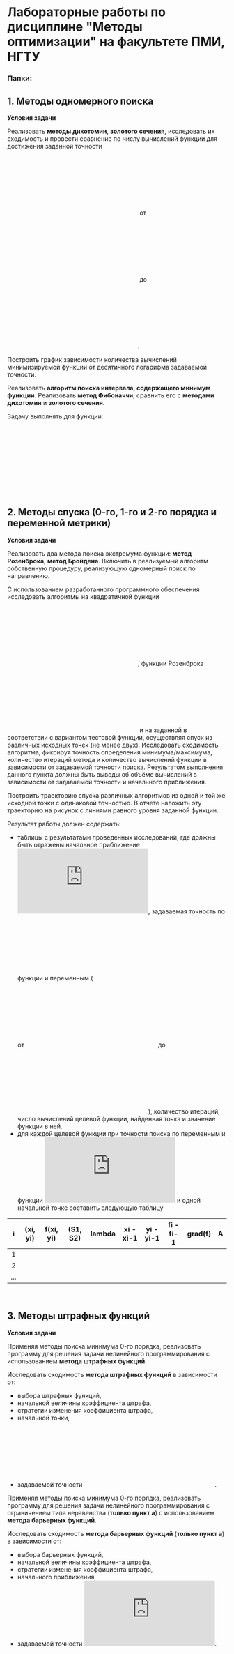 # Лабораторные работы по дисциплине "Методы оптимизации" на факультете ПМИ, НГТУ


### Папки:
## 1. Методы одномерного поиска
**Условия задачи**  

Реализовать **методы дихотомии**, **золотого сечения**, исследовать их сходимость и провести сравнение по числу вычислений функции для 
достижения заданной точности 
![](https://latex.codecogs.com/svg.latex?%5Clarge%20%5Cvarepsilon)
от 
![](https://latex.codecogs.com/svg.latex?10%5E%7B-1%7D)
до 
![](https://latex.codecogs.com/svg.latex?10%5E%7B-7%7D).  

Построить график зависимости количества вычислений минимизируемой функции от десятичного логарифма задаваемой точности.  

Реализовать **алгоритм поиска интервала, содержащего минимум функции**. Реализовать **метод Фибоначчи**, сравнить его с **методами дихотомии** и **золотого сечения**.  

Задачу выполнять для функции: 
![](https://latex.codecogs.com/svg.latex?f%28x%29%20%3D%20%28x%20-%202%29%5E%7B2%7D%2C%20x%20%5Cin%20%5B-2%2C%2020%5D).  
&nbsp;  

## 2. Методы спуска (0-го, 1-го и 2-го порядка и переменной метрики)
**Условия задачи** 

Реализовать два метода поиска экстремума функции: **метод Розенброка**, **метод Бройдена**. Включить в реализуемый алгоритм собственную процедуру, реализующую одномерный поиск по направлению.  

С использованием разработанного программного обеспечения исследовать алгоритмы на квадратичной функции 
![](https://latex.codecogs.com/svg.latex?f%28%5Cbar%7Bx%7D%29%20%3D%20100%28x_%7B2%7D%20-%20x_%7B1%7D%29%5E%7B2%7D%20&plus;%20%281-x_%7B1%7D%29%5E%7B2%7D), 
функции Розенброка 
![](https://latex.codecogs.com/svg.latex?f%28%5Cbar%7Bx%7D%29%20%3D%20100%28x_%7B2%7D%20-%20x_%7B1%7D%5E%7B2%7D%29%5E%7B2%7D%20&plus;%20%281-x_%7B1%7D%29%5E%7B2%7D)
и на заданной в соответствии с вариантом тестовой функции, осуществляя спуск из различных исходных точек (не менее двух). Исследовать сходимость алгоритма, фиксируя точность определения минимума/максимума, количество итераций метода и количество вычислений функции в зависимости от задаваемой точности поиска. Результатом выполнения данного пункта должны быть выводы об объёме вычислений в зависимости от задаваемой точности и начального приближения. 

Построить траекторию спуска различных алгоритмов из одной и той же исходной точки с одинаковой точностью. В отчете наложить эту траекторию на рисунок с линиями равного уровня заданной функции. 

Результат работы должен содержать:
* таблицы с результатами проведенных исследований, где должны быть отражены начальное приближение 
![](https://latex.codecogs.com/gif.latex?%5Cbar%7Bx_%7B0%7D%7D), 
задаваемая точность по функции и переменным 
(![](https://latex.codecogs.com/svg.latex?%5Clarge%20%5Cvarepsilon)
от 
![](https://latex.codecogs.com/svg.latex?10%5E%7B-1%7D)
до 
![](https://latex.codecogs.com/svg.latex?10%5E%7B-7%7D)), 
количество итераций, число вычислений целевой функции, найденная точка и значение функции в ней.  
* для каждой целевой функции при точности поиска по переменным и функции 
![](https://latex.codecogs.com/svg.latex?%5Cvarepsilon%20%3D0.001)
и одной начальной точке составить следующую таблицу  

|  i  | (xi, yi)  | f(xi, yi) | (S1, S2) | lambda | xi - xi-1 | yi - yi-1 | fi - fi-1 | grad(f) | A |
|:---:|:---------:| :--------:|:--------:|:------:|:---------:|:---------:|:---------:|:-------:|:-:|
|  1  |           |           |          |        |           |           |           |         |   |
|  2  |           |           |          |        |           |           |           |         |   |
| ... |           |           |          |        |           |           |           |         |   |

&nbsp;  

## 3. Методы штрафных функций
**Условия задачи** 

Применяя методы поиска минимума 0-го порядка, реализовать программу для решения задачи нелинейного программирования с использованием **метода штрафных функций**.  

Исследовать сходимость **метода штрафных функций** в зависимости от:  
* выбора штрафных функций,  
* начальной величины коэффициента штрафа,  
* стратегии изменения коэффициента штрафа,  
* начальной точки,  
* задаваемой точности 
![](https://latex.codecogs.com/svg.latex?%5Cvarepsilon).  

Применяя методы поиска минимума 0-го порядка, реализовать программу для решения задачи нелинейного программирования с ограничением типа неравенства (**только пункт а**) с использованием **метода барьерных функций**.  

Исследовать сходимость **метода барьерных функций** (**только пункт а**) в зависимости от:   
* выбора барьерных функций,
* начальной величины коэффициента штрафа,
* стратегии изменения коэффициента штрафа,
* начального приближения,
* задаваемой точности 
![](https://latex.codecogs.com/svg.latex?%5Cvarepsilon).

Выполнить для функции: 
![](https://latex.codecogs.com/svg.latex?f%28x%2C%20y%29%20%3D%20%28x%20-%20y%29%5E2%20&plus;%2010%28x%20&plus;%205%29%5E2%20%5Crightarrow%20min)  
при ограничении:  
а) ![](https://latex.codecogs.com/gif.latex?x%20&plus;y%20%5Cgeq%200)  
б) ![](https://latex.codecogs.com/gif.latex?x%20%3D%201%20-%20y)  
&nbsp;  

## 4. Статистические методы поиска
**Условия задачи**  
Разработать программу для решения задачи поиска глобального экстремума с использо-ванием метода простого случайного поиска и трех алгоритмов глобального поиска.

Исследовать метод простого случайного поиска глобального экстремума при различных 
![](https://latex.codecogs.com/svg.latex?%5Cvarepsilon)
и *P*. Результат представить в таблице:			

| ![](https://latex.codecogs.com/svg.latex?%5Cvarepsilon) | *P*  | *N* | *(x\*, y\*)* | *f(x\*, y\*)* |
|:-------------------------------------------------------:|:----:| :--:|:------------:|:-------------:|
|                                                         |      |     |              |               |

Исследовать алгоритмы поиска глобального экстремума. Сравнить результаты поиска по количеству вычислений функции и найденной точке экстремума. Исследование провести при различных значениях числа попыток *m*.

Найти максимум заданной функции:  
![](https://latex.codecogs.com/gif.latex?f%28x%2Cy%29%3D%5Csum_%7Bi%3D1%7D%5E%7Bn%7D%20%5Cfrac%7BC_%7Bi%7D%7D%7B1&plus;%28x%20-%20a_%7Bi%7D%29%5E%7B2%7D%20&plus;%20%28y%20-%20b_%7Bi%7D%29%5E%7B2%7D%7D)  
на области 
![](https://latex.codecogs.com/gif.latex?-10%5Cleq%20x%20%5Cleq%2010), 
![](https://latex.codecogs.com/gif.latex?-10%5Cleq%20y%20%5Cleq%2010).

**Перечень алгоритмов**  
1) **Простой случайный поиск**  
Пусть нам необходимо решить задачу минимизации функции **f(x)** на заданной области **D**.  
В заданной области по равномерному закону выбираем случайную точку **x1** и вычисляем в ней значение функции **y1 = f(x1)**. Затем выбираем таким же образом случайную точку **x2** и вычисляем **y2 = (x2)**. Запоминаем минимальное из этих значений и точку, в которой значение функции минимально. Далее генерируем новую точку. Делаем **N** экспериментов, после чего лучшую точку берем в качестве решения задачи (точку, в которой функция имеет минимальное значение среди всех “случайно” сгенерированных).  
Оценим число экспериментов, необходимое для определения решения (точки минимума) с заданной точностью в n-мерном прямоугольнике, **x ϵ [A, B]**. Пусть **n** - размерность вектора переменных. Объем n-мерного прямоугольника, в котором ведется поиск минимума, **V = П(Bi - Ai)**.    
Если необходимо найти решение с точностью **eps_i**, **i = 1..n**, по каждой из переменных, то мы должны попасть в окрестность оптимальной точки с объемом **V_eps = П(eps_i)**.  
Вероятность попадания в эту окрестность при одном испытании равна **P_eps = V_eps / V**. Вероятность непопадания равна **1 - P_eps**. Испытания независимы, поэтому вероятность непопадания за **N** экспериментов равна **(1 - P_eps)^N**.  
Вероятность того, что мы найдем решение за **N** испытаний: **P = 1 - (1 - P)^N**.  
Отсюда нетрудно получить оценку необходимого числа испытаний **N** для определения минимума с требуемой точностью: **N >= ln(1 - P) / ln(1 - P_eps)**.  

2) **Алгоритмы глобального поиска**  
    * **Алгоритм 1**. В допустимой области **D** случайным образом выбирают точку **x1 ϵ D**. Приняв эту точку за исходную и используя некоторый детерминированный метод или алгоритм направленного случайного поиска, осуществляется спуск в точку локального минимума **x1\* ϵ D**, в области притяжения которого оказалась точка **x1**.  
Затем выбирается новая случайная точка **x2 ϵ D** и по той же схеме осуществляется спуск в точку локального минимума **x2\* ϵ D**, и т.д.  
Поиск прекращается, как только некоторое заданное число **m** раз не удается найти точку локального экстремума со значением функции, меньшим предыдущих.  
&nbsp;  
    * **Алгоритм 2**. Пусть получена некоторая точка локального экстремума **x1\* ϵ D**. После этого переходим к *ненаправленному случайному поиску* до получения точки **x2** такой, что **f(x2) < f(x1\*)**.  
Из точки **x2** с помощью детерминированного алгоритма или направленного случайного поиска получаем точку локального экстремума **x2\***, в которой заведомо выполняется неравенство **f(x2\*) < f(x1\*)**.  
Далее с помощью случайного поиска определяем новую точку **x3**, для которой справедливо неравенство **f(x3) < f(x2\*)**, и снова спуск в точку локального экстремума **x3\***, и т.д.  
Поиск прекращается, если при генерации некоторого предельного числа новых случайных точек **m** не удается найти лучшей, чем предыдущий локальный экстремум, который тогда и принимается в качестве решения.  
&nbsp;  
    * **Алгоритм 3**. Пусть **x1** – некоторая исходная точка поиска в области **D**, из которой осуществляется спуск в точку локального экстремума **x1\*** со значением **f(x1\*)**. Далее из точки **x1\*** движемся либо в случайном направлении, либо в направлении **x1\* - x1** до тех пор, пока функция снова не станет убывать (выходим из области притяжения **x1\***).  
Полученная точка **x2** принимается за начало следующего спуска. В результате находим новый локальный экстремум **x2\*** со значением функции **f(x2\*)**.  
Если **f(x2\*) < f(x1\*)**, точка **x1\*** забывается и ее место занимает точка **x2\***. Если **f(x2\*) >= f(x1\*)**, то возвращаемся в точку **x1\*** и движемся из нее в новом случайном направлении.  
Процесс прекращается, если не удается найти лучший локальный минимум после заданного числа попыток **m** или не удается найти “случайного” направления, в котором функция снова начинает убывать.
Такой подход позволяет найти глобальный экстремум в случае многосвязных допустимых областей.
